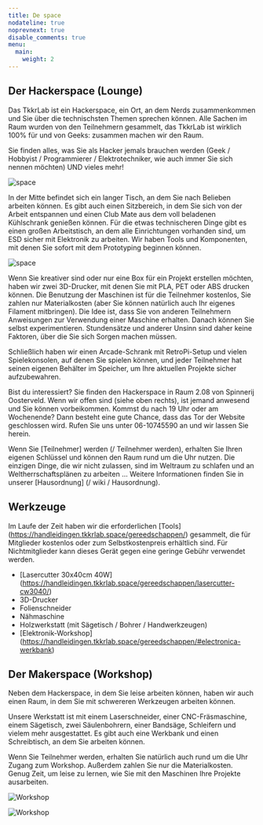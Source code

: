 ```yaml
---
title: De space
nodateline: true
noprevnext: true
disable_comments: true
menu:
  main:
    weight: 2
---
```

## Der Hackerspace (Lounge)

Das TkkrLab ist ein Hackerspace, ein Ort, an dem Nerds zusammenkommen und Sie über die technischsten Themen sprechen können.
Alle Sachen im Raum wurden von den Teilnehmern gesammelt, das TkkrLab ist wirklich 100% für und von Geeks: zusammen machen wir den Raum.

Sie finden alles, was Sie als Hacker jemals brauchen werden (Geek / Hobbyist / Programmierer / Elektrotechniker, wie auch immer Sie sich nennen möchten) UND vieles mehr!

![space](/space1.jpg)

In der Mitte befindet sich ein langer Tisch, an dem Sie nach Belieben arbeiten können. Es gibt auch einen Sitzbereich, in dem Sie sich von der Arbeit entspannen und einen Club Mate aus dem voll beladenen Kühlschrank genießen können.
Für die etwas technischeren Dinge gibt es einen großen Arbeitstisch, an dem alle Einrichtungen vorhanden sind, um ESD sicher mit Elektronik zu arbeiten. Wir haben Tools und Komponenten, mit denen Sie sofort mit dem Prototyping beginnen können.

![space](/space2.jpg)

Wenn Sie kreativer sind oder nur eine Box für ein Projekt erstellen möchten, haben wir zwei 3D-Drucker, mit denen Sie mit PLA, PET oder ABS drucken können.
Die Benutzung der Maschinen ist für die Teilnehmer kostenlos, Sie zahlen nur Materialkosten (aber Sie können natürlich auch Ihr eigenes Filament mitbringen). Die Idee ist, dass Sie von anderen Teilnehmern Anweisungen zur Verwendung einer Maschine erhalten.
Danach können Sie selbst experimentieren. Stundensätze und anderer Unsinn sind daher keine Faktoren, über die Sie sich Sorgen machen müssen.

Schließlich haben wir einen Arcade-Schrank mit RetroPi-Setup und vielen Spielekonsolen, auf denen Sie spielen können, und jeder Teilnehmer hat seinen eigenen Behälter im Speicher, um Ihre aktuellen Projekte sicher aufzubewahren.

Bist du interessiert? Sie finden den Hackerspace in Raum 2.08 von Spinnerij Oosterveld. Wenn wir offen sind (siehe oben rechts), ist jemand anwesend und Sie können vorbeikommen.
Kommst du nach 19 Uhr oder am Wochenende? Dann besteht eine gute Chance, dass das Tor der Website geschlossen wird. Rufen Sie uns unter 06-10745590 an und wir lassen Sie herein.

Wenn Sie [Teilnehmer] werden (/ Teilnehmer werden), erhalten Sie Ihren eigenen Schlüssel und können den Raum rund um die Uhr nutzen. Die einzigen Dinge, die wir nicht zulassen, sind im Weltraum zu schlafen und an Weltherrschaftsplänen zu arbeiten ... Weitere Informationen finden Sie in unserer [Hausordnung] (/ wiki / Hausordnung).

## Werkzeuge

Im Laufe der Zeit haben wir die erforderlichen [Tools] (https://handleidingen.tkkrlab.space/gereedschappen/) gesammelt, die für Mitglieder kostenlos oder zum Selbstkostenpreis erhältlich sind. Für Nichtmitglieder kann dieses Gerät gegen eine geringe Gebühr verwendet werden.

* [Lasercutter 30x40cm 40W] (https://handleidingen.tkkrlab.space/gereedschappen/lasercutter-cw3040/)
* 3D-Drucker
* Folienschneider
* Nähmaschine
* Holzwerkstatt (mit Sägetisch / Bohrer / Handwerkzeugen)
* [Elektronik-Workshop] (https://handleidingen.tkkrlab.space/gereedschappen/#electronica-werkbank)

## Der Makerspace (Workshop)

Neben dem Hackerspace, in dem Sie leise arbeiten können, haben wir auch einen Raum, in dem Sie mit schwereren Werkzeugen arbeiten können.

Unsere Werkstatt ist mit einem Laserschneider, einer CNC-Fräsmaschine, einem Sägetisch, zwei Säulenbohrern, einer Bandsäge, Schleifern und vielem mehr ausgestattet. Es gibt auch eine Werkbank und einen Schreibtisch, an dem Sie arbeiten können.

Wenn Sie Teilnehmer werden, erhalten Sie natürlich auch rund um die Uhr Zugang zum Workshop. Außerdem zahlen Sie nur die Materialkosten.
Genug Zeit, um leise zu lernen, wie Sie mit den Maschinen Ihre Projekte ausarbeiten.

![Workshop](/werkplaats1.jpg)

![Workshop](/werkplaats2.jpg)